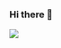 ### Hi there 👋

<a href="https://velog.io/@minbo2002" target="_blank"><img src="https://img.shields.io/badge/velog-20C997?style=for-the-badge&logo=velog&logoColor=white">

<!--
**minbo2002/minbo2002** is a ✨ _special_ ✨ repository because its `README.md` (this file) appears on your GitHub profile.

Here are some ideas to get you started:

- 🔭 I’m currently working on ...
- 🌱 I’m currently learning ...
- 👯 I’m looking to collaborate on ...
- 🤔 I’m looking for help with ...
- 💬 Ask me about ...
- 📫 How to reach me: ...
- 😄 Pronouns: ...
- ⚡ Fun fact: ...
-->
